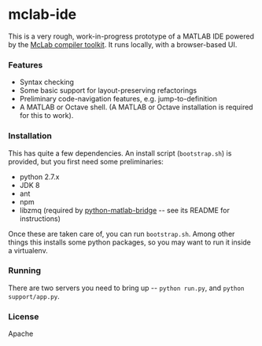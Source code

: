# mclab-ide

This is a very rough, work-in-progress prototype of a MATLAB IDE powered by
the [McLab compiler toolkit][mclab]. It runs locally, with a browser-based
UI.

### Features

* Syntax checking
* Some basic support for layout-preserving refactorings
* Preliminary code-navigation features, e.g. jump-to-definition
* A MATLAB or Octave shell. (A MATLAB or Octave installation is required for
this to work).

### Installation

This has quite a few dependencies. An install script (`bootstrap.sh`) is
provided, but you first need some preliminaries:

* python 2.7.x
* JDK 8
* ant
* npm
* libzmq (required by [python-matlab-bridge][] -- see its README for
instructions)

Once these are taken care of, you can run `bootstrap.sh`. Among other things
this installs some python packages, so you may want to run it inside a
virtualenv.

### Running

There are two servers you need to bring up -- `python run.py`, and
`python support/app.py`.

### License

Apache

[mclab]: http://www.sable.mcgill.ca/mclab
[python-matlab-bridge]: https://github.com/arokem/python-matlab-bridge

